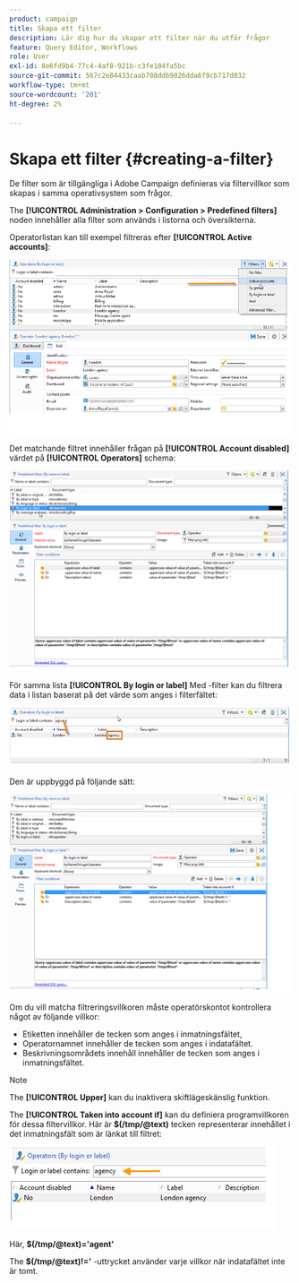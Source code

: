 ```yaml
---
product: campaign
title: Skapa ett filter
description: Lär dig hur du skapar ett filter när du utför frågor
feature: Query Editor, Workflows
role: User
exl-id: 8e6fd9b4-77c4-4af8-921b-c3fe104fa5bc
source-git-commit: 567c2e84433caab708ddb9026dda6f9cb717d032
workflow-type: tm+mt
source-wordcount: '201'
ht-degree: 2%

---
```


# Skapa ett filter {#creating-a-filter}

De filter som är tillgängliga i Adobe Campaign definieras via filtervillkor som skapas i samma operativsystem som frågor.

The **[!UICONTROL Administration > Configuration > Predefined filters]** noden innehåller alla filter som används i listorna och översikterna.

Operatorlistan kan till exempel filtreras efter **[!UICONTROL Active accounts]**:

![](assets/query_editor_filter_sample_1.png)

Det matchande filtret innehåller frågan på **[!UICONTROL Account disabled]** värdet på **[!UICONTROL Operators]** schema:

![](assets/query_editor_filter_sample_2.png)

För samma lista **[!UICONTROL By login or label]** Med -filter kan du filtrera data i listan baserat på det värde som anges i filterfältet:

![](assets/query_editor_filter_sample_3.png)

Den är uppbyggd på följande sätt:

![](assets/query_editor_filter_sample_4.png)

Om du vill matcha filtreringsvillkoren måste operatörskontot kontrollera något av följande villkor:

* Etiketten innehåller de tecken som anges i inmatningsfältet,
* Operatornamnet innehåller de tecken som anges i indatafältet.
* Beskrivningsområdets innehåll innehåller de tecken som anges i inmatningsfältet.

>[!NOTE]
>
>The **[!UICONTROL Upper]** kan du inaktivera skiftlägeskänslig funktion.

The **[!UICONTROL Taken into account if]** kan du definiera programvillkoren för dessa filtervillkor. Här är **$(/tmp/@text)** tecken representerar innehållet i det inmatningsfält som är länkat till filtret:

![](assets/query_editor_filter_sample_5.png)

Här, **$(/tmp/@text)=&#39;agent&#39;**

The **$(/tmp/@text)!=&#39;** -uttrycket använder varje villkor när indatafältet inte är tomt.
